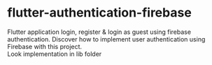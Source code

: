 # flutter-authentication-firebase
Flutter application login, register &amp; login as guest using firebase authentication. Discover how to implement user authentication using Firebase with this project.
<br>
Look implementation in lib folder
